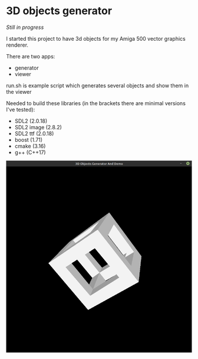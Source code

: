 # 3D objects generator
_Still in progress_ 

I started this project to have 3d objects for my Amiga 500 vector graphics renderer.

There are two apps:

- generator
- viewer 

run.sh is example script which generates several objects and show them in the viewer

Needed to build these libraries (in the brackets there are minimal versions I've tested):

- SDL2 (2.0.18)
- SDL2 image (2.8.2)
- SDL2 ttf (2.0.18)
- boost (1.71)
- cmake (3.16)
- g++ (C++17)

![](example.png)
